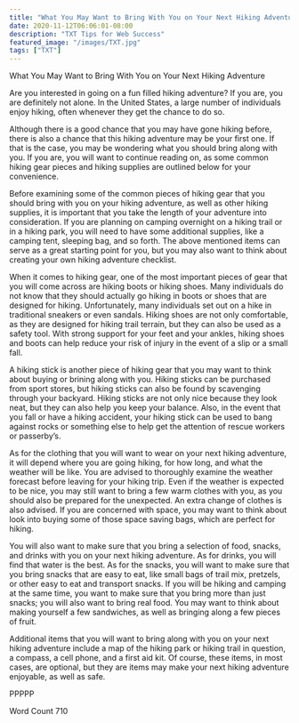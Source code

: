 ```yaml
---
title: "What You May Want to Bring With You on Your Next Hiking Adventure"
date: 2020-11-12T06:06:01-08:00
description: "TXT Tips for Web Success"
featured_image: "/images/TXT.jpg"
tags: ["TXT"]
---
```


What You May Want to Bring With You on Your Next Hiking Adventure

Are you interested in going on a fun filled hiking adventure?  If you are, you are definitely not alone. In the United States, a large number of individuals enjoy hiking, often whenever they get the chance to do so. 

Although there is a good chance that you may have gone hiking before, there is also a chance that this hiking adventure may be your first one.  If that is the case, you may be wondering what you should bring along with you.  If you are, you will want to continue reading on, as some common hiking gear pieces and hiking supplies are outlined below for your convenience.

Before examining some of the common pieces of hiking gear that you should bring with you on your hiking adventure, as well as other hiking supplies, it is important that you take the length of your adventure into consideration.  If you are planning on camping overnight on a hiking trail or in a hiking park, you will need to have some additional supplies, like a camping tent, sleeping bag, and so forth.  The above mentioned items can serve as a great starting point for you, but you may also want to think about creating your own hiking adventure checklist.

When it comes to hiking gear, one of the most important pieces of gear that you will come across are hiking boots or hiking shoes.  Many individuals do not know that they should actually go hiking in boots or shoes that are designed for hiking.  Unfortunately, many individuals set out on a hike in traditional sneakers or even sandals.  Hiking shoes are not only comfortable, as they are designed for hiking trail terrain, but they can also be used as a safety tool. With strong support for your feet and your ankles, hiking shoes and boots can help reduce your risk of injury in the event of a slip or a small fall.

A hiking stick is another piece of hiking gear that you may want to think about buying or brining along with you.  Hiking sticks can be purchased from sport stores, but hiking sticks can also be found by scavenging through your backyard.  Hiking sticks are not only nice because they look neat, but they can also help you keep your balance.  Also, in the event that you fall or have a hiking accident, your hiking stick can be used to bang against rocks or something else to help get the attention of rescue workers or passerby’s.

As for the clothing that you will want to wear on your next hiking adventure, it will depend where you are going hiking, for how long, and what the weather will be like. You are advised to thoroughly examine the weather forecast before leaving for your hiking trip.  Even if the weather is expected to be nice, you may still want to bring a few warm clothes with you, as you should also be prepared for the unexpected.  An extra change of clothes is also advised.  If you are concerned with space, you may want to think about look into buying some of those space saving bags, which are perfect for hiking.

You will also want to make sure that you bring a selection of food, snacks, and drinks with you on your next hiking adventure. As for drinks, you will find that water is the best.  As for the snacks, you will want to make sure that you bring snacks that are easy to eat, like small bags of trail mix, pretzels, or other easy to eat and transport snacks.  If you will be hiking and camping at the same time, you want to make sure that you bring more than just snacks; you will also want to bring real food.  You may want to think about making yourself a few sandwiches, as well as bringing along a few pieces of fruit. 

Additional items that you will want to bring along with you on your next hiking adventure include a map of the hiking park or hiking trail in question, a compass, a cell phone, and a first aid kit.  Of course, these items, in most cases, are optional, but they are items may make your next hiking adventure enjoyable, as well as safe.

PPPPP

Word Count 710

